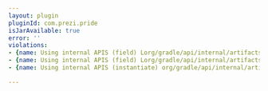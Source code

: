```yaml
---
layout: plugin
pluginId: com.prezi.pride
isJarAvailable: true
error: ''
violations:
- {name: Using internal APIS (field) Lorg/gradle/api/internal/artifacts/dsl/dependencies/ProjectFinder;}
- {name: Using internal APIS (field) Lorg/gradle/api/internal/artifacts/dsl/dependencies/DefaultDependencyHandler;}
- {name: Using internal APIS (instantiate) org/gradle/api/internal/artifacts/dsl/dependencies/DefaultDependencyHandler}

---
```

